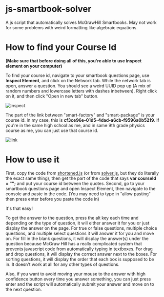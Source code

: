# js-smartbook-solver
A js script that automatically solves McGrawHill Smartbooks. May not work for some problems with weird formatting like algebraic equations.

# How to find your Course Id
**(Make sure that before doing all of this, you're able to use Inspect element on your computer)**

To find your course id, navigate to your smartbook questions page, use **Inspect Element**, and click on the Network tab. While the network tab is open, answer a question. You should see a weird UUID pop up (A mix of random numbers and lowercase letters with dashes inbetween). Right click on it, and then click "Open in new tab" button.

![inspect](https://github.com/rainbrot/js-smartbook-solver/blob/main/inspect.png?raw=true)

The part of the link between "smart-factory" and "smart-package" is your course id. In my case, this is **cf3ce96e-01d5-4dad-a6cb-f9596a0b5219**. If you're in the same high school as me, and in same 9th grade physics course as me, you can just use that course id.

![link](https://github.com/rainbrot/js-smartbook-solver/blob/main/link.png?raw=true)

# How to use it
First, copy the code from [shortened.js](https://github.com/rainbrot/js-smartbook-solver/blob/main/shortened.js) (or from [solver.js](https://github.com/rainbrot/js-smartbook-solver/blob/main/solver.js), but they do literally the exact same thing), then get the part of the code that says **var courseId = "";** and put your course id between the quotes.
Second, go to your smartbook questions page and open Inspect Element, then navigate to the console and paste in the code. (You may need to type in "allow pasting" then press enter before you paste the code in)

It's that easy!

To get the answer to the question, press the alt key each time and depending on the type of question, it will either answer it for you or just display the answer on the page. For true or false questions, multiple choice questions, and multiple select questions it will answer it for you and move on. For fill in the blank questions, it will display the answer(s) under the question because McGraw Hill has a really complicated system that prevents javascript code from automatically typing in textboxes. For drag and drop questions, it will display the correct answer next to the boxes. For sorting questions, it will display the order that each box is supposed to be in. It doesn't work at all for any other types of questions.

Also, if you want to avoid moving your mouse to the answer with high confidence button every time you answer something, you can just press enter and the script will automatically submit your answer and move on to the next question.
